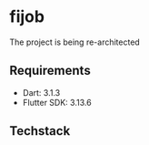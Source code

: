 # fijob

The project is being re-architected

## Requirements
- Dart: 3.1.3
- Flutter SDK: 3.13.6

## Techstack

